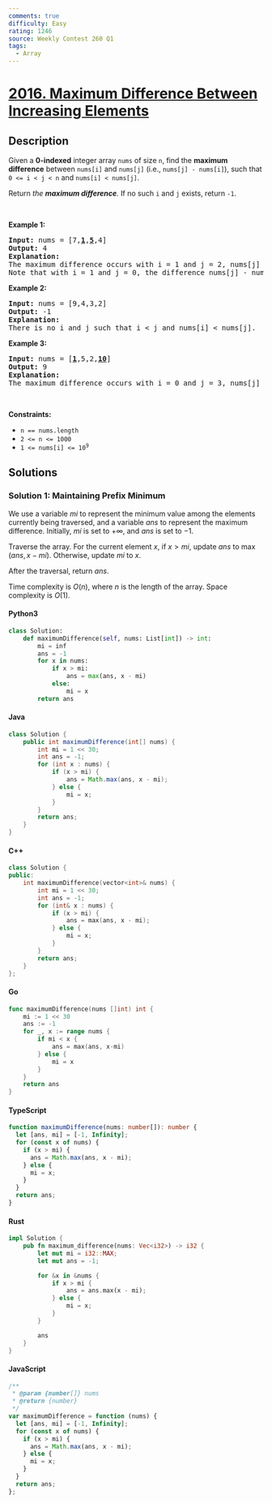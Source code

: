 ```yaml
---
comments: true
difficulty: Easy
rating: 1246
source: Weekly Contest 260 Q1
tags:
  - Array
---
```


<!-- problem:start -->

# [2016. Maximum Difference Between Increasing Elements](https://leetcode.com/problems/maximum-difference-between-increasing-elements)


## Description

<!-- description:start -->

<p>Given a <strong>0-indexed</strong> integer array <code>nums</code> of size <code>n</code>, find the <strong>maximum difference</strong> between <code>nums[i]</code> and <code>nums[j]</code> (i.e., <code>nums[j] - nums[i]</code>), such that <code>0 &lt;= i &lt; j &lt; n</code> and <code>nums[i] &lt; nums[j]</code>.</p>

<p>Return <em>the <strong>maximum difference</strong>. </em>If no such <code>i</code> and <code>j</code> exists, return <code>-1</code>.</p>

<p>&nbsp;</p>
<p><strong class="example">Example 1:</strong></p>

<pre>
<strong>Input:</strong> nums = [7,<strong><u>1</u></strong>,<strong><u>5</u></strong>,4]
<strong>Output:</strong> 4
<strong>Explanation:</strong>
The maximum difference occurs with i = 1 and j = 2, nums[j] - nums[i] = 5 - 1 = 4.
Note that with i = 1 and j = 0, the difference nums[j] - nums[i] = 7 - 1 = 6, but i &gt; j, so it is not valid.
</pre>

<p><strong class="example">Example 2:</strong></p>

<pre>
<strong>Input:</strong> nums = [9,4,3,2]
<strong>Output:</strong> -1
<strong>Explanation:</strong>
There is no i and j such that i &lt; j and nums[i] &lt; nums[j].
</pre>

<p><strong class="example">Example 3:</strong></p>

<pre>
<strong>Input:</strong> nums = [<strong><u>1</u></strong>,5,2,<strong><u>10</u></strong>]
<strong>Output:</strong> 9
<strong>Explanation:</strong>
The maximum difference occurs with i = 0 and j = 3, nums[j] - nums[i] = 10 - 1 = 9.
</pre>

<p>&nbsp;</p>
<p><strong>Constraints:</strong></p>

<ul>
	<li><code>n == nums.length</code></li>
	<li><code>2 &lt;= n &lt;= 1000</code></li>
	<li><code>1 &lt;= nums[i] &lt;= 10<sup>9</sup></code></li>
</ul>

<!-- description:end -->

## Solutions

<!-- solution:start -->

### Solution 1: Maintaining Prefix Minimum

We use a variable $\textit{mi}$ to represent the minimum value among the elements currently being traversed, and a variable $\textit{ans}$ to represent the maximum difference. Initially, $\textit{mi}$ is set to $+\infty$, and $\textit{ans}$ is set to $-1$.

Traverse the array. For the current element $x$, if $x \gt \textit{mi}$, update $\textit{ans}$ to $\max(\textit{ans}, x - \textit{mi})$. Otherwise, update $\textit{mi}$ to $x$.

After the traversal, return $\textit{ans}$.

Time complexity is $O(n)$, where $n$ is the length of the array. Space complexity is $O(1)$.

<!-- tabs:start -->

#### Python3

```python
class Solution:
    def maximumDifference(self, nums: List[int]) -> int:
        mi = inf
        ans = -1
        for x in nums:
            if x > mi:
                ans = max(ans, x - mi)
            else:
                mi = x
        return ans
```

#### Java

```java
class Solution {
    public int maximumDifference(int[] nums) {
        int mi = 1 << 30;
        int ans = -1;
        for (int x : nums) {
            if (x > mi) {
                ans = Math.max(ans, x - mi);
            } else {
                mi = x;
            }
        }
        return ans;
    }
}
```

#### C++

```cpp
class Solution {
public:
    int maximumDifference(vector<int>& nums) {
        int mi = 1 << 30;
        int ans = -1;
        for (int& x : nums) {
            if (x > mi) {
                ans = max(ans, x - mi);
            } else {
                mi = x;
            }
        }
        return ans;
    }
};
```

#### Go

```go
func maximumDifference(nums []int) int {
	mi := 1 << 30
	ans := -1
	for _, x := range nums {
		if mi < x {
			ans = max(ans, x-mi)
		} else {
			mi = x
		}
	}
	return ans
}
```

#### TypeScript

```ts
function maximumDifference(nums: number[]): number {
  let [ans, mi] = [-1, Infinity];
  for (const x of nums) {
    if (x > mi) {
      ans = Math.max(ans, x - mi);
    } else {
      mi = x;
    }
  }
  return ans;
}
```

#### Rust

```rust
impl Solution {
    pub fn maximum_difference(nums: Vec<i32>) -> i32 {
        let mut mi = i32::MAX;
        let mut ans = -1;

        for &x in &nums {
            if x > mi {
                ans = ans.max(x - mi);
            } else {
                mi = x;
            }
        }

        ans
    }
}
```

#### JavaScript

```js
/**
 * @param {number[]} nums
 * @return {number}
 */
var maximumDifference = function (nums) {
  let [ans, mi] = [-1, Infinity];
  for (const x of nums) {
    if (x > mi) {
      ans = Math.max(ans, x - mi);
    } else {
      mi = x;
    }
  }
  return ans;
};
```

<!-- tabs:end -->

<!-- solution:end -->

<!-- problem:end -->
